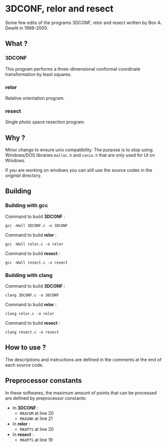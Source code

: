 # 3DCONF, relor and resect

Some few edits of the programs 3DCONF, relor and resect written by Bon A. Dewitt in 1998-2000.

## What ?

### 3DCONF

This program performs a three-dimensional conformal coordinate transformation by least squares.

### relor

Relative orientation program.

### resect

Single photo space resection program.

## Why ?

Minor change to ensure unix compatibility.
The purpose is to stop using Windows/DOS libraries `malloc.h` and `conio.h` that are only used for UI on Windows.

If you are working on windows you can still use the source codes in the *original* directory.


## Building

### Building with gcc

Command to build **3DCONF** :

    gcc -Wall 3DCONF.c -o 3DCONF

Command to build **relor** :

    gcc -Wall relor.c -o relor

Command to build **resect** :

    gcc -Wall resect.c -o resect

### Building with clang

Command to build **3DCONF** :

    clang 3DCONF.c -o 3DCONF

Command to build **relor** :

    clang relor.c -o relor

Command to build **resect** :

    clang resect.c -o resect

## How to use ?

The descriptions and instructions are defined in the comments at the end of each source code.

## Preprocessor constants

In these softwares, the maximum amount of points that can be processed are defined by preprocessor constants:

* In **3DCONF** :
    * `MAXCOM` at line 20
    * `MAXUNK` at line 21
* In **relor** :
    * `MAXPTS` at line 20
* In **resect** :
    * `MAXPTS` at line 19
